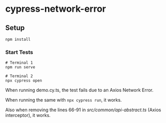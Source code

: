 # cypress-network-error

## Setup
```console
npm install
```

### Start Tests
```console
# Terminal 1
npm run serve

# Terminal 2
npx cypress open
```

When running demo.cy.ts, the test fails due to an Axios Network Error.

When running the same with `npx cypress run`, it works.

Also when removing the lines 66-91 in *src/common/api-abstract.ts* (Axios interceptor), it works.
